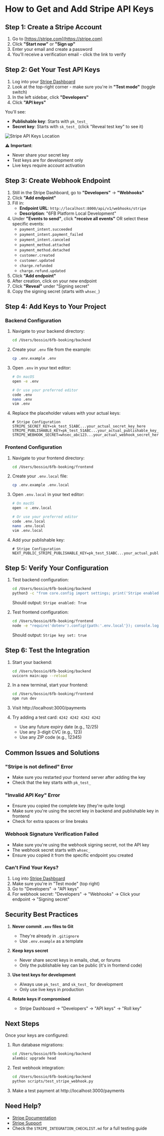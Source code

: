 # How to Get and Add Stripe API Keys

## Step 1: Create a Stripe Account

1. Go to [https://stripe.com](https://stripe.com)
2. Click **"Start now"** or **"Sign up"**
3. Enter your email and create a password
4. You'll receive a verification email - click the link to verify

## Step 2: Get Your Test API Keys

1. Log into your [Stripe Dashboard](https://dashboard.stripe.com)
2. Look at the top-right corner - make sure you're in **"Test mode"** (toggle switch)
3. In the left sidebar, click **"Developers"**
4. Click **"API keys"**

You'll see:
- **Publishable key**: Starts with `pk_test_`
- **Secret key**: Starts with `sk_test_` (click "Reveal test key" to see it)

![Stripe API Keys Location](https://stripe.com/img/docs/keys.png)

⚠️ **Important**: 
- Never share your secret key
- Test keys are for development only
- Live keys require account activation

## Step 3: Create Webhook Endpoint

1. Still in the Stripe Dashboard, go to **"Developers"** → **"Webhooks"**
2. Click **"Add endpoint"**
3. Fill in:
   - **Endpoint URL**: `http://localhost:8000/api/v1/webhooks/stripe`
   - **Description**: "6FB Platform Local Development"
4. Under **"Events to send"**, click **"receive all events"** OR select these specific events:
   - `payment_intent.succeeded`
   - `payment_intent.payment_failed`
   - `payment_intent.canceled`
   - `payment_method.attached`
   - `payment_method.detached`
   - `customer.created`
   - `customer.updated`
   - `charge.refunded`
   - `charge.refund.updated`
5. Click **"Add endpoint"**
6. After creation, click on your new endpoint
7. Click **"Reveal"** under "Signing secret"
8. Copy the signing secret (starts with `whsec_`)

## Step 4: Add Keys to Your Project

### Backend Configuration

1. Navigate to your backend directory:
   ```bash
   cd /Users/bossio/6fb-booking/backend
   ```

2. Create your `.env` file from the example:
   ```bash
   cp .env.example .env
   ```

3. Open `.env` in your text editor:
   ```bash
   # On macOS
   open -e .env
   
   # Or use your preferred editor
   code .env
   nano .env
   vim .env
   ```

4. Replace the placeholder values with your actual keys:
   ```env
   # Stripe Configuration
   STRIPE_SECRET_KEY=sk_test_51ABC...your_actual_secret_key_here
   STRIPE_PUBLISHABLE_KEY=pk_test_51ABC...your_actual_publishable_key_here
   STRIPE_WEBHOOK_SECRET=whsec_abc123...your_actual_webhook_secret_here
   ```

### Frontend Configuration

1. Navigate to your frontend directory:
   ```bash
   cd /Users/bossio/6fb-booking/frontend
   ```

2. Create your `.env.local` file:
   ```bash
   cp .env.example .env.local
   ```

3. Open `.env.local` in your text editor:
   ```bash
   # On macOS
   open -e .env.local
   
   # Or use your preferred editor
   code .env.local
   nano .env.local
   vim .env.local
   ```

4. Add your publishable key:
   ```env
   # Stripe Configuration
   NEXT_PUBLIC_STRIPE_PUBLISHABLE_KEY=pk_test_51ABC...your_actual_publishable_key_here
   ```

## Step 5: Verify Your Configuration

1. Test backend configuration:
   ```bash
   cd /Users/bossio/6fb-booking/backend
   python3 -c "from core.config import settings; print('Stripe enabled:', settings.stripe_enabled)"
   ```
   Should output: `Stripe enabled: True`

2. Test frontend configuration:
   ```bash
   cd /Users/bossio/6fb-booking/frontend
   node -e "require('dotenv').config({path:'.env.local'}); console.log('Stripe key set:', !!process.env.NEXT_PUBLIC_STRIPE_PUBLISHABLE_KEY)"
   ```
   Should output: `Stripe key set: true`

## Step 6: Test the Integration

1. Start your backend:
   ```bash
   cd /Users/bossio/6fb-booking/backend
   uvicorn main:app --reload
   ```

2. In a new terminal, start your frontend:
   ```bash
   cd /Users/bossio/6fb-booking/frontend
   npm run dev
   ```

3. Visit http://localhost:3000/payments
4. Try adding a test card: `4242 4242 4242 4242`
   - Use any future expiry date (e.g., 12/25)
   - Use any 3-digit CVC (e.g., 123)
   - Use any ZIP code (e.g., 12345)

## Common Issues and Solutions

### "Stripe is not defined" Error
- Make sure you restarted your frontend server after adding the key
- Check that the key starts with `pk_test_`

### "Invalid API Key" Error
- Ensure you copied the complete key (they're quite long)
- Make sure you're using the secret key in backend and publishable key in frontend
- Check for extra spaces or line breaks

### Webhook Signature Verification Failed
- Make sure you're using the webhook signing secret, not the API key
- The webhook secret starts with `whsec_`
- Ensure you copied it from the specific endpoint you created

### Can't Find Your Keys?
1. Log into [Stripe Dashboard](https://dashboard.stripe.com)
2. Make sure you're in "Test mode" (top right)
3. Go to "Developers" → "API keys"
4. For webhook secret: "Developers" → "Webhooks" → Click your endpoint → "Signing secret"

## Security Best Practices

1. **Never commit `.env` files to Git**
   - They're already in `.gitignore`
   - Use `.env.example` as a template

2. **Keep keys secret**
   - Never share secret keys in emails, chat, or forums
   - Only the publishable key can be public (it's in frontend code)

3. **Use test keys for development**
   - Always use `pk_test_` and `sk_test_` for development
   - Only use live keys in production

4. **Rotate keys if compromised**
   - Stripe Dashboard → "Developers" → "API keys" → "Roll key"

## Next Steps

Once your keys are configured:

1. Run database migrations:
   ```bash
   cd /Users/bossio/6fb-booking/backend
   alembic upgrade head
   ```

2. Test webhook integration:
   ```bash
   cd /Users/bossio/6fb-booking/backend
   python scripts/test_stripe_webhook.py
   ```

3. Make a test payment at http://localhost:3000/payments

## Need Help?

- [Stripe Documentation](https://stripe.com/docs/keys)
- [Stripe Support](https://support.stripe.com)
- Check the `STRIPE_INTEGRATION_CHECKLIST.md` for a full testing guide